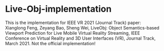 # Live-Obj-implementation
This is the implementation for IEEE VR 2021 (Journal Track) paper: Xianglong Feng, Zeyang Bao, Sheng Wei, LiveObj: Object Semantics-based Viewport Prediction for Live Mobile Virtual Reality Streaming, IEEE Conference on Virtual Reality and 3D User Interfaces (VR), Journal Track, March 2021. 
Not the official implementation!
